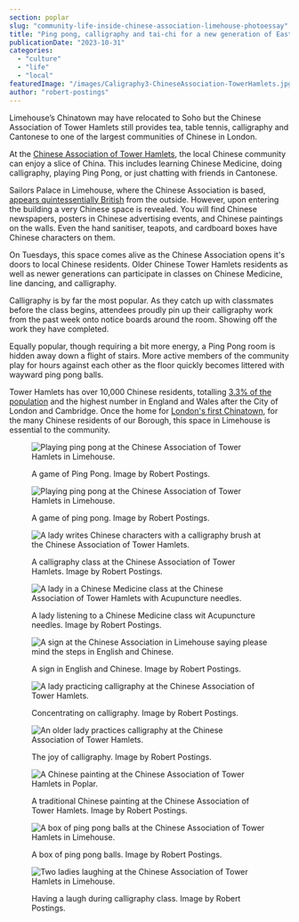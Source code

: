```yaml
---
section: poplar
slug: "community-life-inside-chinese-association-limehouse-photoessay"
title: "Ping pong, calligraphy and tai-chi for a new generation of East End Chinese"
publicationDate: "2023-10-31"
categories: 
  - "culture"
  - "life"
  - "local"
featuredImage: "/images/Caligraphy3-ChineseAssociation-TowerHamlets.jpg"
author: "robert-postings"
---
```


Limehouse’s Chinatown may have relocated to Soho but the Chinese Association of Tower Hamlets still provides tea, table tennis, calligraphy and Cantonese to one of the largest communities of Chinese in London.  

At the [Chinese Association of Tower Hamlets](https://poplarlondon.co.uk/chinese-association-tower-hamlets-keeping-culture-alive/), the local Chinese community can enjoy a slice of China. This includes learning Chinese Medicine, doing calligraphy, playing Ping Pong, or just chatting with friends in Cantonese. 

Sailors Palace in Limehouse, where the Chinese Association is based, [appears quintessentially British](https://poplarlondon.co.uk/chinese-association-sailors-palace-limehouse-photoessay/) from the outside. However, upon entering the building a very Chinese space is revealed. You will find Chinese newspapers, posters in Chinese advertising events, and Chinese paintings on the walls. Even the hand sanitiser, teapots, and cardboard boxes have Chinese characters on them.

On Tuesdays, this space comes alive as the Chinese Association opens it's doors to local Chinese residents. Older Chinese Tower Hamlets residents as well as newer generations can participate in classes on Chinese Medicine, line dancing, and calligraphy. 

Calligraphy is by far the most popular. As they catch up with classmates before the class begins, attendees proudly pin up their calligraphy work from the past week onto notice boards around the room. Showing off the work they have completed.

Equally popular, though requiring a bit more energy, a Ping Pong room is hidden away down a flight of stairs. More active members of the community play for hours against each other as the floor quickly becomes littered with wayward ping pong balls. 

Tower Hamlets has over 10,000 Chinese residents, totalling [3.3% of the population](https://poplarlondon.co.uk/tower-hamlets-borough-largest-chinese-population-london/) and the highest number in England and Wales after the City of London and Cambridge. Once the home for [London's first Chinatown](https://poplarlondon.co.uk/limehouse-chinatown-history/), for the many Chinese residents of our Borough, this space in Limehouse is essential to the community.

<figure>

![Playing ping pong at the Chinese Association of Tower Hamlets in Limehouse. ](/images/PingPong2-ChineseAssociation-Poplar-TowerHamlets-1024x1536.jpg)

<figcaption>

A game of Ping Pong. Image by Robert Postings.

</figcaption>

</figure>

<figure>

![Playing ping pong at the Chinese Association of Tower Hamlets in Limehouse. ](/images/PingPong1-ChineseAssociaion-Poplar-TowerHamlets-1024x683.jpg)

<figcaption>

A game of ping pong. Image by Robert Postings.

</figcaption>

</figure>

<figure>

![A lady writes Chinese characters with a calligraphy brush at the Chinese Association of Tower Hamlets.](/images/Caligraphy-Chinese-Association-Limehouse-Tower-Hamlets-1024x683.jpg)

<figcaption>

A calligraphy class at the Chinese Association of Tower Hamlets. Image by Robert Postings.

</figcaption>

</figure>

<figure>

![A lady in a Chinese Medicine class at the Chinese Association of Tower Hamlets with Acupuncture needles.](/images/Acupuncture-ChineseAssociation-Poplar-TowerHamlets-1024x683.jpg)

<figcaption>

A lady listening to a Chinese Medicine class wit Acupuncture needles. Image by Robert Postings.

</figcaption>

</figure>

<figure>

![A sign at the Chinese Association in Limehouse saying please mind the steps in English and Chinese.](/images/Copy-of-Sign-Chinese-Association-Sailors-Palace-Limehouse-14-1024x683.jpg)

<figcaption>

A sign in English and Chinese. Image by Robert Postings.

</figcaption>

</figure>

<figure>

![A lady practicing calligraphy at the Chinese Association of Tower Hamlets.  ](/images/Caligraphy3-ChineseAssociation-TowerHamlets-1024x683.jpg)

<figcaption>

Concentrating on calligraphy. Image by Robert Postings.

</figcaption>

</figure>

<figure>

![An older lady practices calligraphy at the Chinese Association of Tower Hamlets. ](/images/Caligraphy3-ChineseAssociation-Poplar-TowerHamlets-1024x683.jpg)

<figcaption>

The joy of calligraphy. Image by Robert Postings.

</figcaption>

</figure>

<figure>

![A Chinese painting at the Chinese Association of Tower Hamlets in Poplar. ](/images/Copy-of-Painting-Chinese-Association-Sailors-Palace-Limehouse-8-1024x683.jpg)

<figcaption>

A traditional Chinese painting at the Chinese Association of Tower Hamlets. Image by Robert Postings.

</figcaption>

</figure>

<figure>

![A box of ping pong balls at the Chinese Association of Tower Hamlets in Limehouse.](/images/Box-Chinese-Association-Sailors-Palace-Limehouse-2-1024x683.jpg)

<figcaption>

A box of ping pong balls. Image by Robert Postings.

</figcaption>

</figure>

<figure>

![Two ladies laughing at the Chinese Association of Tower Hamlets in Limehouse. ](/images/Caligraphy1-ChineseAssociation-Poplar-TowerHamlets.jpg)

<figcaption>

Having a laugh during calligraphy class. Image by Robert Postings.

</figcaption>

</figure>
